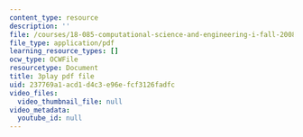 ```yaml
---
content_type: resource
description: ''
file: /courses/18-085-computational-science-and-engineering-i-fall-2008/237769a1acd1d4c3e96efcf3126fadfc_zI9cSV3QKz0.pdf
file_type: application/pdf
learning_resource_types: []
ocw_type: OCWFile
resourcetype: Document
title: 3play pdf file
uid: 237769a1-acd1-d4c3-e96e-fcf3126fadfc
video_files:
  video_thumbnail_file: null
video_metadata:
  youtube_id: null
---
```

